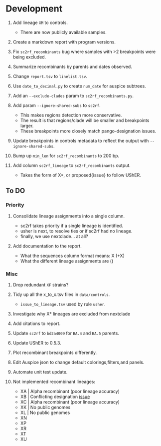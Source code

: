 # Development

1. Add lineage `XM` to controls.

    - There are now publicly available samples.

1. Create a markdown report with program versions.
1. Fix `sc2rf_recombinants` bug where samples with >2 breakpoints were being excluded.
1. Summarize recombinants by parents and dates observed.
1. Change `report.tsv` to `linelist.tsv`.
1. Use `date_to_decimal.py` to create `num_date` for auspice subtrees.
1. Add an `--exclude-clades` param to `sc2rf_recombinants.py`.
1. Add param `--ignore-shared-subs` to `sc2rf`.

    - This makes regions detection more conservative.
    - The result is that regions/clade will be smaller and breakpoints larger.
    - These breakpoints more closely match pango-designation issues.

1. Update breakpoints in controls metadata to reflect the output with `--ignore-shared-subs`.
1. Bump up `min_len` for `sc2rf_recombinants` to 200 bp.
1. Add column `sc2rf_lineage` to `sc2rf_recombinants` output.

    - Takes the form of X*, or proposed{issue} to follow UShER.

## To DO

### Priority

1. Consolidate lineage assignments into a single column.

    - sc2rf takes priority if a single lineage is identified.
    - usher is next, to resolve ties or if sc2rf had no lineage.
    - finally, we use nextclade... at all?

1. Add documentation to the report.

    - What the sequences column format means: X (+X)
    - What the different lineage assignments are ()

### Misc

1. Drop redundant `XF` strains?
1. Tidy up all the x_to_x.tsv files in `data/controls`.

    - `issue_to_lineage.tsv` used by rule `usher`.

1. Investigate why X* lineages are excluded from nextclade
1. Add citations to report.
1. Update `sc2rf` to `bd2a4009` for `BA.4` and `BA.5` parents.
1. Update UShER to 0.5.3.
1. Plot recombinant breakpoints differently.
1. Edit Auspice json to change default colorings,filters,and panels.
1. Automate unit test update.
1. Not implemented recombinant lineages:

    - XA | Alpha recombinant (poor lineage accuracy)
    - XB | Conflicting designation [issue](https://github.com/summercms/covid19-pango-designation/commit/26b7359e34a0b2f122215332b6495fea97ff3fe7)
    - XC | Alpha recombinant (poor lineage accuracy)
    - XK | No public genomes
    - XL | No public genomes
    - XN
    - XP
    - XR
    - XT  
    - XU
